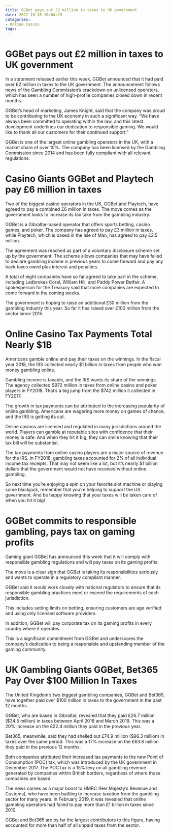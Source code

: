 ```yaml
---
title: GGBet pays out £2 million in taxes to UK government
date: 2022-10-18 10:04:29
categories:
- Online Casino
tags:
---
```



#  GGBet pays out £2 million in taxes to UK government

In a statement released earlier this week, GGBet announced that it had paid over £2 million in taxes to the UK government. The announcement follows news of the Gambling Commission’s crackdown on unlicensed operators, which has seen a number of high-profile companies closed down in recent months.

GGBet’s head of marketing, James Knight, said that the company was proud to be contributing to the UK economy in such a significant way. “We have always been committed to operating within the law, and this latest development underlines our dedication to responsible gaming. We would like to thank all our customers for their continued support.”

GGBet is one of the largest online gambling operators in the UK, with a market share of over 10%. The company has been licensed by the Gambling Commission since 2014 and has been fully compliant with all relevant regulations.

#  Casino Giants GGBet and Playtech pay £6 million in taxes

Two of the biggest casino operators in the UK, GGBet and Playtech, have agreed to pay a combined £6 million in taxes. The move comes as the government looks to increase its tax take from the gambling industry.

GGBet is a Gibraltar-based operator that offers sports betting, casino games, and poker. The company has agreed to pay £3 million in taxes, while Playtech, which is based in the Isle of Man, has agreed to pay £3.5 million.

The agreement was reached as part of a voluntary disclosure scheme set up by the government. The scheme allows companies that may have failed to declare gambling income in previous years to come forward and pay any back taxes owed plus interest and penalties.

A total of eight companies have so far agreed to take part in the scheme, including Ladbrokes Coral, William Hill, and Paddy Power Betfair. A spokesperson for the Treasury said that more companies are expected to come forward in the coming weeks.

The government is hoping to raise an additional £30 million from the gambling industry this year. So far it has raised over £100 million from the sector since 2015.

#  Online Casino Tax Payments Total Nearly $1B

Americans gamble online and pay their taxes on the winnings. In the fiscal year 2018, the IRS collected nearly $1 billion in taxes from people who won money gambling online.

Gambling income is taxable, and the IRS wants its share of the winnings. The agency collected $972 million in taxes from online casino and poker players in FY2018. That’s a big jump from the $742 million it collected in FY2017.

The growth in tax payments can be attributed to the increasing popularity of online gambling. Americans are wagering more money on games of chance, and the IRS is getting its cut.

Online casinos are licensed and regulated in many jurisdictions around the world. Players can gamble at reputable sites with confidence that their money is safe. And when they hit it big, they can smile knowing that their tax bill will be substantial.

The tax payments from online casino players are a major source of revenue for the IRS. In FY2018, gambling taxes accounted for 2% of all individual income tax receipts. That may not seem like a lot, but it’s nearly $1 billion dollars that the government would not have received without online gambling.

So next time you’re enjoying a spin on your favorite slot machine or playing some blackjack, remember that you’re helping to support the US government. And be happy knowing that your taxes will be taken care of when you hit it big!

#  GGBet commits to responsible gambling, pays tax on gaming profits

Gaming giant GGBet has announced this week that it will comply with responsible gambling regulations and will pay taxes on its gaming profits.

The move is a clear sign that GGBet is taking its responsibilities seriously and wants to operate in a regulatory compliant manner.

GGBet said it would work closely with national regulators to ensure that its responsible gambling practices meet or exceed the requirements of each jurisdiction.

This includes setting limits on betting, ensuring customers are age verified and using only licensed software providers.

In addition, GGBet will pay corporate tax on its gaming profits in every country where it operates.

This is a significant commitment from GGBet and underscores the company’s dedication to being a responsible and upstanding member of the gaming community.

#  UK Gambling Giants GGBet, Bet365 Pay Over $100 Million In Taxes

The United Kingdom’s two biggest gambling companies, GGBet and Bet365, have together paid over $100 million in taxes to the government in the past 12 months.

GGBet, who are based in Gibraltar, revealed that they paid £26.7 million ($34.5 million) in taxes between April 2018 and March 2019. This was a 20% increase on the £22.4 million they paid in the previous year.

Bet365, meanwhile, said they had shelled out £74.9 million ($96.3 million) in taxes over the same period. This was a 17% increase on the £63.8 million they paid in the previous 12 months.

Both companies attributed their increased tax payments to the new Point of Consumption (POC) tax, which was introduced by the UK government in December 2017. The POC tax is a 15% levy on all gambling revenue generated by companies within British borders, regardless of where those companies are based.

The news comes as a major boost to HMRC (Her Majesty’s Revenue and Customs), who have been battling to increase taxation from the gambling sector for many years. In February 2019, it was revealed that online gambling operators had failed to pay more than £1 billion in taxes since 2010.

GGBet and Bet365 are by far the largest contributors to this figure, having accounted for more than half of all unpaid taxes from the sector.